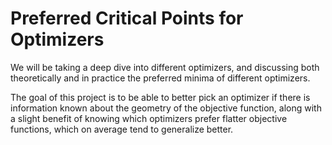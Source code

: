 # Preferred Critical Points for Optimizers

We will be taking a deep dive into different optimizers, and discussing both theoretically and in practice the preferred minima of different optimizers.

The goal of this project is to be able to better pick an optimizer if there is information known about the geometry of the objective function, along with a slight benefit of knowing which optimizers prefer flatter objective functions, which on average tend to generalize better.